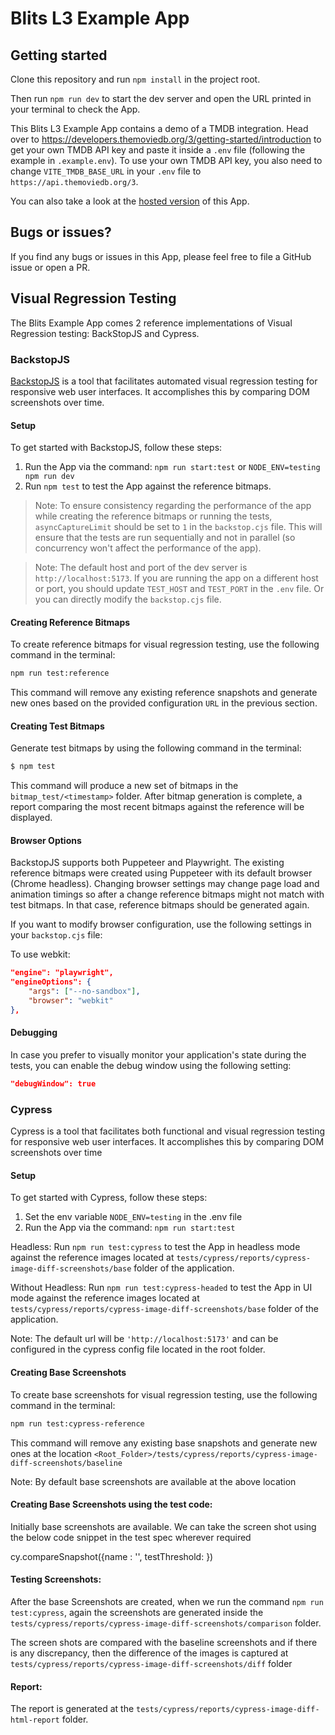 # Blits L3 Example App

## Getting started

Clone this repository and run `npm install` in the project root.

Then run `npm run dev` to start the dev server and open the URL printed in your terminal to check the App.

This Blits L3 Example App contains a demo of a TMDB integration. Head over to https://developers.themoviedb.org/3/getting-started/introduction to get your own TMDB API key and paste it inside a `.env` file (following the example in `.example.env`). To use your own TMDB API key, you also need to change `VITE_TMDB_BASE_URL` in your `.env` file to `https://api.themoviedb.org/3`.

You can also take a look at the [hosted version](http://blits-demo.lightningjs.io) of this App.


## Bugs or issues?

If you find any bugs or issues in this App, please feel free to file a GitHub issue or open a PR.

## Visual Regression Testing

The Blits Example App comes 2 reference implementations of Visual Regression testing: BackStopJS and Cypress.

### BackstopJS

[BackstopJS](https://github.com/garris/BackstopJS) is a tool that facilitates automated visual regression testing for responsive web user interfaces.
It accomplishes this by comparing DOM screenshots over time.

#### Setup

To get started with BackstopJS, follow these steps:

1. Run the App via the command: `npm run start:test` or `NODE_ENV=testing npm run dev`
2. Run `npm test` to test the App against the reference bitmaps.


> Note: To ensure consistency regarding the performance of the app while creating the reference bitmaps or running the tests, `asyncCaptureLimit` should be set to `1` in the `backstop.cjs` file. This will ensure that the tests are run sequentially and not in parallel (so concurrency won't affect the performance of the app).

> Note: The default host and port of the dev server is `http://localhost:5173`. If you are running the app on a different host or port, you should update `TEST_HOST` and `TEST_PORT` in the `.env` file. Or you can directly modify the `backstop.cjs` file.

#### Creating Reference Bitmaps

To create reference bitmaps for visual regression testing, use the following command in the terminal:

```bash
npm run test:reference
```

This command will remove any existing reference snapshots and generate new ones based on the provided configuration `URL` in the previous section.


#### Creating Test Bitmaps

Generate test bitmaps by using the following command in the terminal:

```bash
$ npm test
```

This command will produce a new set of bitmaps in the `bitmap_test/<timestamp>` folder. After bitmap generation is complete,
a report comparing the most recent bitmaps against the reference will be displayed.


#### Browser Options

BackstopJS supports both Puppeteer and Playwright. The existing reference bitmaps were created using Puppeteer with its default browser (Chrome headless). Changing browser settings may change page load and animation timings so after a change reference bitmaps might not match with test bitmaps. In that case, reference bitmaps should be generated again.


If you want to modify browser configuration, use the following settings in your `backstop.cjs` file:

To use webkit:


```json
"engine": "playwright",
"engineOptions": {
    "args": ["--no-sandbox"],
    "browser": "webkit"
},

```

#### Debugging

In case you prefer to visually monitor your application's state during the tests, you can enable the debug window using the following setting:

```json
"debugWindow": true
```


### Cypress

Cypress is a tool that facilitates both functional and visual regression testing for responsive web user interfaces. It accomplishes this by comparing DOM screenshots over time

#### Setup

To get started with Cypress, follow these steps:

1. Set the env variable `NODE_ENV=testing` in the .env file
2. Run the App via the command: `npm run start:test`

Headless:
Run `npm run test:cypress` to test the App in headless mode against the reference images located at `tests/cypress/reports/cypress-image-diff-screenshots/base` folder of the application.

Without Headless:
Run `npm run test:cypress-headed` to test the App in UI mode against the reference images located at `tests/cypress/reports/cypress-image-diff-screenshots/base` folder of the application.


Note: The default url will be `'http://localhost:5173'` and can be configured in the cypress config file located in the root folder.

#### Creating Base Screenshots

To create base screenshots for visual regression testing, use the following command in the terminal:

```bash
npm run test:cypress-reference
```
This command will remove any existing base snapshots and generate new ones at the location `<Root_Folder>/tests/cypress/reports/cypress-image-diff-screenshots/baseline`

Note: By default base screenshots are available at the above location

#### Creating Base Screenshots using the test code:

Initially base screenshots are available. We can take the screen shot using the below code snippet in the test spec wherever required

cy.compareSnapshot({name : '<Name of the screenshot>',  testThreshold: <percentage of difference>})


#### Testing Screenshots:

After the base Screenshots are created, when we run the command `npm run test:cypress`, again the screenshots are generated inside the
`tests/cypress/reports/cypress-image-diff-screenshots/comparison` folder.

The screen shots are compared with the baseline screenshots and if there is any discrepancy, then the difference of the images is captured at
`tests/cypress/reports/cypress-image-diff-screenshots/diff` folder

#### Report:

The report is generated at the `tests/cypress/reports/cypress-image-diff-html-report` folder.

